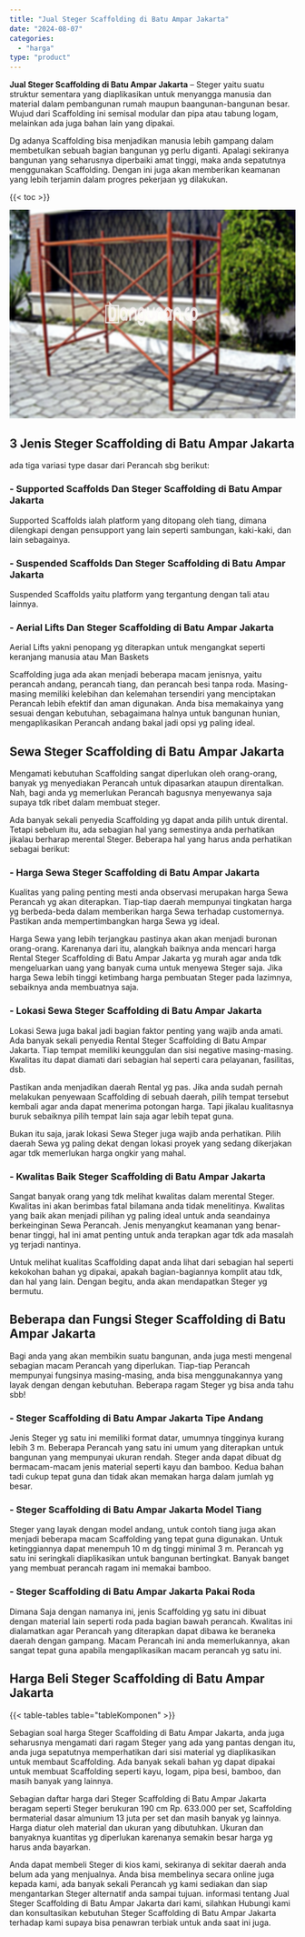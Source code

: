```yaml
---
title: "Jual Steger Scaffolding di Batu Ampar Jakarta"
date: "2024-08-07"
categories: 
  - "harga"
type: "product"
---
```


**Jual Steger Scaffolding di Batu Ampar Jakarta** – Steger yaitu suatu struktur sementara yang diaplikasikan untuk menyangga manusia dan material dalam pembangunan rumah maupun baangunan-bangunan besar. Wujud dari Scaffolding ini semisal modular dan pipa atau tabung logam, melainkan ada juga bahan lain yang dipakai.

Dg adanya Scaffolding bisa menjadikan manusia lebih gampang dalam membetulkan sebuah bagian bangunan yg perlu diganti. Apalagi sekiranya bangunan yang seharusnya diperbaiki amat tinggi, maka anda sepatutnya menggunakan Scaffolding. Dengan ini juga akan memberikan keamanan yang lebih terjamin dalam progres pekerjaan yg dilakukan.

{{< toc >}}

![Jual Steger Scaffolding di Batu Ampar Jakarta](/images/sewa-scaffolding-steger-19.png)

## 3 Jenis Steger Scaffolding di Batu Ampar Jakarta

ada tiga variasi type dasar dari Perancah sbg berikut:

### \- Supported Scaffolds Dan Steger Scaffolding di Batu Ampar Jakarta

Supported Scaffolds ialah platform yang ditopang oleh tiang, dimana dilengkapi dengan pensupport yang lain seperti sambungan, kaki-kaki, dan lain sebagainya.

### \- Suspended Scaffolds Dan Steger Scaffolding di Batu Ampar Jakarta

Suspended Scaffolds yaitu platform yang tergantung dengan tali atau lainnya.

### \- Aerial Lifts Dan Steger Scaffolding di Batu Ampar Jakarta

Aerial Lifts yakni penopang yg diterapkan untuk mengangkat seperti keranjang manusia atau Man Baskets

Scaffolding juga ada akan menjadi beberapa macam jenisnya, yaitu perancah andang, perancah tiang, dan perancah besi tanpa roda. Masing-masing memiliki kelebihan dan kelemahan tersendiri yang menciptakan Perancah lebih efektif dan aman digunakan. Anda bisa memakainya yang sesuai dengan kebutuhan, sebagaimana halnya untuk bangunan hunian, mengaplikasikan Perancah andang bakal jadi opsi yg paling ideal.

## Sewa Steger Scaffolding di Batu Ampar Jakarta

Mengamati kebutuhan Scaffolding sangat diperlukan oleh orang-orang, banyak yg menyediakan Perancah untuk dipasarkan ataupun direntalkan. Nah, bagi anda yg memerlukan Perancah bagusnya menyewanya saja supaya tdk ribet dalam membuat steger.

Ada banyak sekali penyedia Scaffolding yg dapat anda pilih untuk dirental. Tetapi sebelum itu, ada sebagian hal yang semestinya anda perhatikan jikalau berharap merental Steger. Beberapa hal yang harus anda perhatikan sebagai berikut:

### \- Harga Sewa Steger Scaffolding di Batu Ampar Jakarta

Kualitas yang paling penting mesti anda observasi merupakan harga Sewa Perancah yg akan diterapkan. Tiap-tiap daerah mempunyai tingkatan harga yg berbeda-beda dalam memberikan harga Sewa terhadap customernya. Pastikan anda mempertimbangkan harga Sewa yg ideal.

Harga Sewa yang lebih terjangkau pastinya akan akan menjadi buronan orang-orang. Karenanya dari itu, alangkah baiknya anda mencari harga Rental Steger Scaffolding di Batu Ampar Jakarta yg murah agar anda tdk mengeluarkan uang yang banyak cuma untuk menyewa Steger saja. Jika harga Sewa lebih tinggi ketimbang harga pembuatan Steger pada lazimnya, sebaiknya anda membuatnya saja.

### \- Lokasi Sewa Steger Scaffolding di Batu Ampar Jakarta

Lokasi Sewa juga bakal jadi bagian faktor penting yang wajib anda amati. Ada banyak sekali penyedia Rental Steger Scaffolding di Batu Ampar Jakarta. Tiap tempat memiliki keunggulan dan sisi negative masing-masing. Kwalitas itu dapat diamati dari sebagian hal seperti cara pelayanan, fasilitas, dsb.

Pastikan anda menjadikan daerah Rental yg pas. Jika anda sudah pernah melakukan penyewaan Scaffolding di sebuah daerah, pilih tempat tersebut kembali agar anda dapat menerima potongan harga. Tapi jikalau kualitasnya buruk sebaiknya pilih tempat lain saja agar lebih tepat guna.

Bukan itu saja, jarak lokasi Sewa Steger juga wajib anda perhatikan. Pilih daerah Sewa yg paling dekat dengan lokasi proyek yang sedang dikerjakan agar tdk memerlukan harga ongkir yang mahal.

### \- Kwalitas Baik Steger Scaffolding di Batu Ampar Jakarta

Sangat banyak orang yang tdk melihat kwalitas dalam merental Steger. Kwalitas ini akan berimbas fatal bilamana anda tidak menelitinya. Kwalitas yang baik akan menjadi pilihan yg paling ideal untuk anda seandainya berkeinginan Sewa Perancah. Jenis menyangkut keamanan yang benar-benar tinggi, hal ini amat penting untuk anda terapkan agar tdk ada masalah yg terjadi nantinya.

Untuk melihat kualitas Scaffolding dapat anda lihat dari sebagian hal seperti kekokohan bahan yg dipakai, apakah bagian-bagiannya komplit atau tdk, dan hal yang lain. Dengan begitu, anda akan mendapatkan Steger yg bermutu.

## Beberapa dan Fungsi Steger Scaffolding di Batu Ampar Jakarta

Bagi anda yang akan membikin suatu bangunan, anda juga mesti mengenal sebagian macam Perancah yang diperlukan. Tiap-tiap Perancah mempunyai fungsinya masing-masing, anda bisa menggunakannya yang layak dengan dengan kebutuhan. Beberapa ragam Steger yg bisa anda tahu sbb!

### \- Steger Scaffolding di Batu Ampar Jakarta Tipe Andang

Jenis Steger yg satu ini memiliki format datar, umumnya tingginya kurang lebih 3 m. Beberapa Perancah yang satu ini umum yang diterapkan untuk bangunan yang mempunyai ukuran rendah. Steger anda dapat dibuat dg bermacam-macam jenis material seperti kayu dan bamboo. Kedua bahan tadi cukup tepat guna dan tidak akan memakan harga dalam jumlah yg besar.

### \- Steger Scaffolding di Batu Ampar Jakarta Model Tiang

Steger yang layak dengan model andang, untuk contoh tiang juga akan menjadi beberapa macam Scaffolding yang tepat guna digunakan. Untuk ketinggiannya dapat menempuh 10 m dg tinggi minimal 3 m. Perancah yg satu ini seringkali diaplikasikan untuk bangunan bertingkat. Banyak banget yang membuat perancah ragam ini memakai bamboo.

### \- Steger Scaffolding di Batu Ampar Jakarta Pakai Roda

Dimana Saja dengan namanya ini, jenis Scaffolding yg satu ini dibuat dengan material lain seperti roda pada bagian bawah perancah. Kwalitas ini dialamatkan agar Perancah yang diterapkan dapat dibawa ke beraneka daerah dengan gampang. Macam Perancah ini anda memerlukannya, akan sangat tepat guna apabila mengaplikasikan macam perancah yg satu ini.

## Harga Beli Steger Scaffolding di Batu Ampar Jakarta

{{< table-tables table="tableKomponen" >}}

Sebagian soal harga Steger Scaffolding di Batu Ampar Jakarta, anda juga seharusnya mengamati dari ragam Steger yang ada yang pantas dengan itu, anda juga sepatutnya memperhatikan dari sisi material yg diaplikasikan untuk membaut Scaffolding. Ada banyak sekali bahan yg dapat dipakai untuk membuat Scaffolding seperti kayu, logam, pipa besi, bamboo, dan masih banyak yang lainnya.

Sebagian daftar harga dari Steger Scaffolding di Batu Ampar Jakarta beragam seperti Steger berukuran 190 cm Rp. 633.000 per set, Scaffolding bermaterial dasar almunium 13 juta per set dan masih banyak yg lainnya. Harga diatur oleh material dan ukuran yang dibutuhkan. Ukuran dan banyaknya kuantitas yg diperlukan karenanya semakin besar harga yg harus anda bayarkan.

Anda dapat membeli Steger di kios kami, sekiranya di sekitar daerah anda belum ada yang menjualnya. Anda bisa membelinya secara online juga kepada kami, ada banyak sekali Perancah yg kami sediakan dan siap mengantarkan Steger alternatif anda sampai tujuan. informasi tentang Jual Steger Scaffolding di Batu Ampar Jakarta dari kami, silahkan Hubungi kami dan konsultasikan kebutuhan Steger Scaffolding di Batu Ampar Jakarta terhadap kami supaya bisa penawran terbiak untuk anda saat ini juga.
